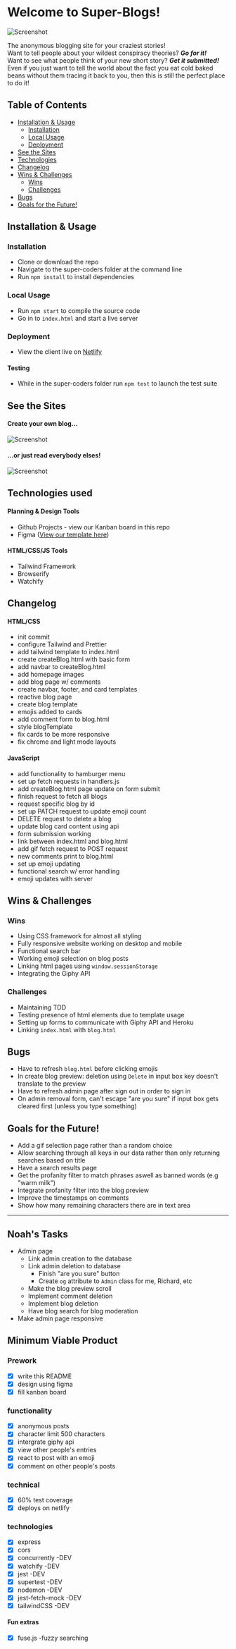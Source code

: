 # Welcome to Super-Blogs!

![Screenshot](src/images/indexHTML.png)

The anonymous blogging site for your craziest stories! <br>
Want to tell people about your wildest conspiracy theories? **_Go for it!_** <br>
Want to see what people think of your new short story? **_Get it submitted!_** <br>
Even if you just want to tell the world about the fact you eat cold baked beans without them tracing it back to you, then this is still the perfect place to do it!

## Table of Contents

- [Installation & Usage](#installation--usage)
  - [Installation](#installation)
  - [Local Usage](#usage)
  - [Deployment](#deployment)
- [See the Sites](#see-the-sites)
- [Technologies](#technologies)
- [Changelog](#changelog)
- [Wins & Challenges](#wins--challenges)
  - [Wins](#wins)
  - [Challenges](#challenges)
- [Bugs](#bugs)
- [Goals for the Future!](#goals-for-the-future)

## Installation & Usage

### Installation

- Clone or download the repo
- Navigate to the super-coders folder at the command line
- Run `npm install` to install dependencies

### Local Usage

- Run `npm start` to compile the source code
- Go in to `index.html` and start a live server

### Deployment

- View the client live on [Netlify](https://super-coders.netlify.app/)

#### Testing

- While in the super-coders folder run `npm test` to launch the test suite

## See the Sites

#### Create your own blog...

![Screenshot](src/images/createBlogHTML.png)

#### ...or just read everybody elses!

![Screenshot](src/images/blogHTML.png)

## Technologies used

#### Planning & Design Tools

- Github Projects - view our Kanban board in this repo
- Figma ([View our template here](https://www.figma.com/file/irC9SOqgXFVlGknEMVmSn9/super-coders?node-id=2%3A3))

#### HTML/CSS/JS Tools

- Tailwind Framework
- Browserify
- Watchify

## Changelog

#### HTML/CSS

- init commit
- configure Tailwind and Prettier
- add tailwind template to index.html
- create createBlog.html with basic form
- add navbar to createBlog.html
- add homepage images
- add blog page w/ comments
- create navbar, footer, and card templates
- reactive blog page
- create blog template
- emojis added to cards
- add comment form to blog.html
- style blogTemplate
- fix cards to be more responsive
- fix chrome and light mode layouts

#### JavaScript

- add functionality to hamburger menu
- set up fetch requests in handlers.js
- add createBlog.html page update on form submit
- finish request to fetch all blogs
- request specific blog by id
- set up PATCH request to update emoji count
- DELETE request to delete a blog
- update blog card content using api
- form submission working
- link between index.html and blog.html
- add gif fetch request to POST request
- new comments print to blog.html
- set up emoji updating
- functional search w/ error handling
- emoji updates with server

## Wins & Challenges

### Wins

- Using CSS framework for almost all styling
- Fully responsive website working on desktop and mobile
- Functional search bar
- Working emoji selection on blog posts
- Linking html pages using `window.sessionStorage`
- Integrating the Giphy API

### Challenges

- Maintaining TDD
- Testing presence of html elements due to template usage
- Setting up forms to communicate with Giphy API and Heroku
- Linking `index.html` with `blog.html`

## Bugs

- Have to refresh `blog.html` before clicking emojis
- In create blog preview: deletion using `Delete` in input box key doesn't translate to the preview
- Have to refresh admin page after sign out in order to sign in
- On admin removal form, can't escape "are you sure" if input box gets cleared first (unless you type something)

## Goals for the Future!

- Add a gif selection page rather than a random choice
- Allow searching through all keys in our data rather than only returning searches based on title
- Have a search results page
- Get the profanity filter to match phrases aswell as banned words (e.g "warm milk")
- Integrate profanity filter into the blog preview
- Improve the timestamps on comments
- Show how many remaining characters there are in text area

---

## Noah's Tasks

- Admin page
  - Link admin creation to the database
  - Link admin deletion to database
    - Finish "are you sure" button
    - Create `og` attribute to `Admin` class for me, Richard, etc
  - Make the blog preview scroll
  - Implement comment deletion
  - Implement blog deletion
  - Have blog search for blog moderation
- Make admin page responsive

## Minimum Viable Product

### Prework

- [x] write this README
- [x] design using figma
- [x] fill kanban board

### functionality

- [x] anonymous posts
- [x] character limit 500 characters
- [x] intergrate giphy api
- [x] view other people's entries
- [x] react to post with an emoji
- [x] comment on other people's posts

### technical

- [x] 60% test coverage
- [x] deploys on netlify

### technologies

- [x] express
- [x] cors
- [x] concurrently -DEV
- [x] watchify -DEV
- [x] jest -DEV
- [x] supertest -DEV
- [x] nodemon -DEV
- [x] jest-fetch-mock -DEV
- [x] tailwindCSS -DEV

#### Fun extras

- [x] fuse.js -fuzzy searching
